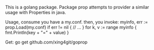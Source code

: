 This is a golang package.
Package prop attempts to provider a similar usage with Properties in java.


Usage, consume you have a my.conf. then, you invoke:
myinfo, err := prop.Load(my.conf)
if err != nil {
  // ...
}
for k, v := range myinfo {
	fmt.Println(key + "=" + value)
}


Get:
go get github.com/xing4git/goprop